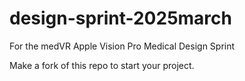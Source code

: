 # design-sprint-2025march

For the medVR Apple Vision Pro Medical Design Sprint

Make a fork of this repo to start your project.
